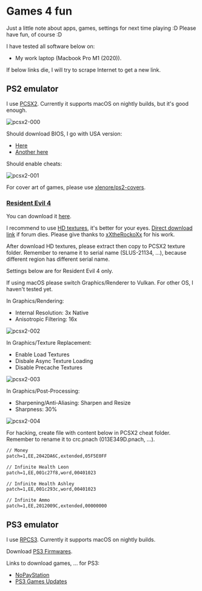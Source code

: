 # Games 4 fun

Just a little note about apps, games, settings for next time playing :D
Please have fun, of course :D

I have tested all software below on:

- My work laptop (Macbook Pro M1 (2020)).

If below links die, I will try to scrape Internet to get a new link.

## PS2 emulator

I use [PCSX2](https://github.com/PCSX2/pcsx2).
Currently it supports macOS on nightly builds, but it's good enough.

![pcsx2-000](https://raw.githubusercontent.com/haunt98/posts-images/main/pcsx2-000.png)

Should download BIOS, I go with USA version:

- [Here](https://emulation.gametechwiki.com/index.php/Emulator_files#PlayStation_2)
- [Another here](https://cdromance.com/bios-files/)

Should enable cheats:

![pcsx2-001](https://raw.githubusercontent.com/haunt98/posts-images/main/pcsx2-001.png)

For cover art of games, please use [xlenore/ps2-covers](https://github.com/xlenore/ps2-covers).

### [Resident Evil 4](https://wiki.pcsx2.net/Resident_Evil_4)

You can download it [here](https://cdromance.com/ps2-iso/resident-evil-4-usa/).

I recommend to use [HD textures](https://gbatemp.net/threads/resident-evil-4-hd-textures-update-2.615869/), it's better for your eyes.
[Direct download link](https://www.mediafire.com/file/eyspelayfqtfz7a/R.4.hd.textures.xXthe.RockoXx.rar/file) if forum dies.
Please give thanks to [xXtheRockoXx](https://ko-fi.com/xxtherockoxx) for his work.

After download HD textures, please extract then copy to PCSX2 texture folder.
Remember to rename it to serial name (SLUS-21134, ...), because different region has different serial name.

Settings below are for Resident Evil 4 only.

If using macOS please switch Graphics/Renderer to Vulkan.
For other OS, I haven't tested yet.

In Graphics/Rendering:

- Internal Resolution: 3x Native
- Anisotropic Filtering: 16x

![pcsx2-002](https://raw.githubusercontent.com/haunt98/posts-images/main/pcsx2-002.png)

In Graphics/Texture Replacement:

- Enable Load Textures
- Disbale Async Texture Loading
- Disable Precache Textures

![pcsx2-003](https://raw.githubusercontent.com/haunt98/posts-images/main/pcsx2-003.png)

In Graphics/Post-Processing:

- Sharpening/Anti-Aliasing: Sharpen and Resize
- Sharpness: 30%

![pcsx2-004](https://raw.githubusercontent.com/haunt98/posts-images/main/pcsx2-004.png)

For hacking, create file with content below in PCSX2 cheat folder.
Remember to rename it to crc.pnach (013E349D.pnach, ...).

```txt
// Money
patch=1,EE,2042DA6C,extended,05F5E0FF

// Infinite Health Leon
patch=1,EE,001c27f8,word,00401023

// Infinite Health Ashley
patch=1,EE,001c293c,word,00401023

// Infinite Ammo
patch=1,EE,2012009C,extended,00000000
```

## PS3 emulator

I use [RPCS3](https://github.com/RPCS3/rpcs3).
Currently it supports macOS on nightly builds.

Download [PS3 Firmwares](https://www.playstation.com/en-us/support/hardware/ps3/system-software/).

Links to download games, ... for PS3:

- [NoPayStation](https://nopaystation.com/)
- [PS3 Games Updates](http://demo.aldostools.org/updates.html)
